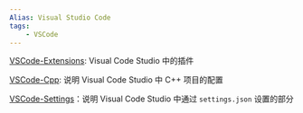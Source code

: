 ```yaml
---
Alias: Visual Studio Code
tags: 
    - VSCode
---
```


[VSCode-Extensions](VSCode-Extensions.md): Visual Code Studio 中的插件

[VSCode-Cpp](VSCode/VSCode-Cpp.md): 说明 Visual Code Studio 中 C++ 项目的配置

[VSCode-Settings](VSCode/VSCode-Settings.md)：说明 Visual Code Studio 中通过 `settings.json` 设置的部分